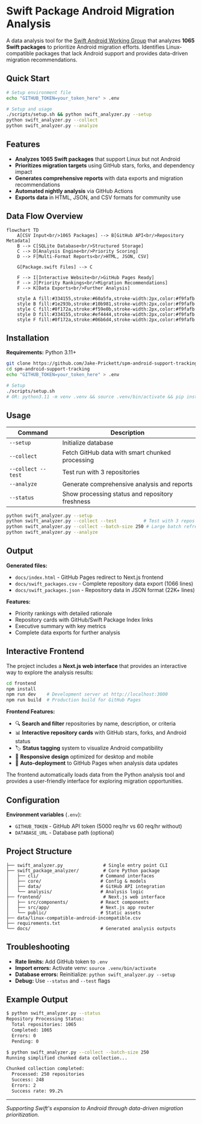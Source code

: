 # Swift Package Android Migration Analysis

A data analysis tool for the [Swift Android Working Group](https://www.swift.org/android-workgroup/) that analyzes **1065 Swift packages** to prioritize Android migration efforts. Identifies Linux-compatible packages that lack Android support and provides data-driven migration recommendations.

## Quick Start

```bash
# Setup environment file
echo "GITHUB_TOKEN=your_token_here" > .env

# Setup and usage
./scripts/setup.sh && python swift_analyzer.py --setup
python swift_analyzer.py --collect
python swift_analyzer.py --analyze
```

## Features

- **Analyzes 1065 Swift packages** that support Linux but not Android
- **Prioritizes migration targets** using GitHub stars, forks, and dependency impact
- **Generates comprehensive reports** with data exports and migration recommendations
- **Automated nightly analysis** via GitHub Actions
- **Exports data** in HTML, JSON, and CSV formats for community use

## Data Flow Overview

```mermaid
flowchart TD
    A[CSV Input<br/>1065 Packages] --> B[GitHub API<br/>Repository Metadata]
    B --> C[SQLite Database<br/>Structured Storage]
    C --> D[Analysis Engine<br/>Priority Scoring]
    D --> F[Multi-Format Reports<br/>HTML, JSON, CSV]
    
    G[Package.swift Files] --> C
    
    F --> I[Interactive Website<br/>GitHub Pages Ready]
    F --> J[Priority Rankings<br/>Migration Recommendations]
    F --> K[Data Exports<br/>Further Analysis]
    
    style A fill:#334155,stroke:#60a5fa,stroke-width:2px,color:#f9fafb
    style B fill:#1e293b,stroke:#10b981,stroke-width:2px,color:#f9fafb
    style C fill:#0f172a,stroke:#f59e0b,stroke-width:2px,color:#f9fafb
    style D fill:#334155,stroke:#ef4444,stroke-width:2px,color:#f9fafb
    style F fill:#0f172a,stroke:#06b6d4,stroke-width:2px,color:#f9fafb
```

## Installation

**Requirements:** Python 3.11+

```bash
git clone https://github.com/Jake-Prickett/spm-android-support-tracking.git
cd spm-android-support-tracking
echo "GITHUB_TOKEN=your_token_here" > .env

# Setup
./scripts/setup.sh
# OR: python3.11 -m venv .venv && source .venv/bin/activate && pip install -r requirements.txt
```

## Usage

| Command | Description |
|---------|-------------|
| `--setup` | Initialize database |
| `--collect` | Fetch GitHub data with smart chunked processing |
| `--collect --test` | Test run with 3 repositories |
| `--analyze` | Generate comprehensive analysis and reports |
| `--status` | Show processing status and repository freshness |

```bash
python swift_analyzer.py --setup
python swift_analyzer.py --collect --test          # Test with 3 repos
python swift_analyzer.py --collect --batch-size 250 # Large batch refresh
python swift_analyzer.py --analyze
```

## Output

**Generated files:**
- `docs/index.html` - GitHub Pages redirect to Next.js frontend
- `docs/swift_packages.csv` - Complete repository data export (1066 lines)
- `docs/swift_packages.json` - Repository data in JSON format (22K+ lines)

**Features:**
- Priority rankings with detailed rationale
- Repository cards with GitHub/Swift Package Index links
- Executive summary with key metrics
- Complete data exports for further analysis

## Interactive Frontend

The project includes a **Next.js web interface** that provides an interactive way to explore the analysis results:

```bash
cd frontend
npm install
npm run dev    # Development server at http://localhost:3000
npm run build  # Production build for GitHub Pages
```

**Frontend Features:**
- 🔍 **Search and filter** repositories by name, description, or criteria
- 📊 **Interactive repository cards** with GitHub stars, forks, and Android status
- 🏷️ **Status tagging** system to visualize Android compatibility
- 📱 **Responsive design** optimized for desktop and mobile
- 🚀 **Auto-deployment** to GitHub Pages when analysis data updates

The frontend automatically loads data from the Python analysis tool and provides a user-friendly interface for exploring migration opportunities.

## Configuration

**Environment variables** (`.env`):
- `GITHUB_TOKEN` - GitHub API token (5000 req/hr vs 60 req/hr without)
- `DATABASE_URL` - Database path (optional)

## Project Structure

```
├── swift_analyzer.py               # Single entry point CLI
├── swift_package_analyzer/         # Core Python package
│   ├── cli/                       # Command interfaces
│   ├── core/                      # Config & models
│   ├── data/                      # GitHub API integration
│   └── analysis/                  # Analysis logic
├── frontend/                       # Next.js web interface
│   ├── src/components/            # React components
│   ├── src/app/                   # Next.js app router
│   └── public/                    # Static assets
├── data/linux-compatible-android-incompatible.csv
├── requirements.txt
└── docs/                          # Generated analysis outputs
```

## Troubleshooting

- **Rate limits:** Add GitHub token to `.env`
- **Import errors:** Activate venv: `source .venv/bin/activate`  
- **Database errors:** Reinitialize: `python swift_analyzer.py --setup`
- **Debug:** Use `--status` and `--test` flags

## Example Output

```bash
$ python swift_analyzer.py --status
Repository Processing Status:
  Total repositories: 1065
  Completed: 1065
  Errors: 0
  Pending: 0

$ python swift_analyzer.py --collect --batch-size 250
Running simplified chunked data collection...

Chunked collection completed:
  Processed: 250 repositories
  Success: 248
  Errors: 2
  Success rate: 99.2%
```

---

*Supporting Swift's expansion to Android through data-driven migration prioritization.*